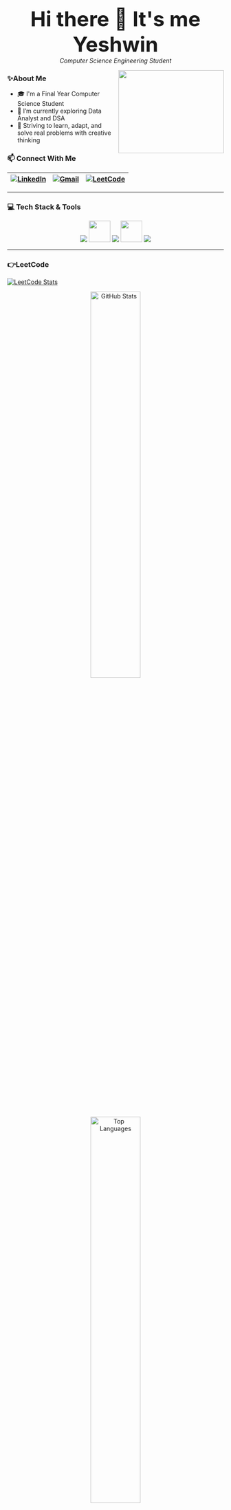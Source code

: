 <p align="center">
  <b><font size="8">Hi there 👋 It's me Yeshwin</font></b><br>
  <i>Computer Science Engineering Student</i>
</p>
<img align="right" src="https://media.giphy.com/media/KGhpQ5NMoWKQurlHwI/giphy.gif" width="245" height="193"/>

### ✨About Me

- 🎓 I'm a Final Year Computer Science Student
- 🌱 I’m currently exploring Data Analyst and DSA
- 💬 Striving to learn, adapt, and solve real problems with creative thinking
  
### 📫 Connect With Me
  | [![LinkedIn](https://img.shields.io/badge/LinkedIn-0077B5?style=for-the-badge&logo=linkedin&logoColor=white)](https://www.linkedin.com/in/yeshwin-k-e-659779258/) | [![Gmail](https://img.shields.io/badge/Email-D14836?style=for-the-badge&logo=gmail&logoColor=white)](mailto:yeshwinke@gmail.com) | [![LeetCode](https://img.shields.io/badge/LeetCode-FFA116?style=for-the-badge&logo=leetcode&logoColor=black)](https://leetcode.com/u/yeshwin1810/) |
|---|---|---|

---
### 💻 Tech Stack & Tools 

<div align="center">
<img src="https://img.shields.io/badge/Java-ED8B00?style=for-the-badge&logo=java&logoColor=white" />
     <img height="50" width="50" src="https://img.icons8.com/color/48/000000/python.png" />
   <img src="https://img.shields.io/badge/MySQL-005C84?style=for-the-badge&logo=mysql&logoColor=white" />

  <img height="50" width="50" src="https://img.icons8.com/color/48/000000/visual-studio-code-2019.png"/> 

  <img src="https://img.shields.io/badge/GitHub-181717?style=for-the-badge&logo=github&logoColor=white" />

  </div>
  
  ---
### 👉LeetCode
[![LeetCode Stats](https://leetcard.jacoblin.cool/yeshwin1810?theme=dark&font=Fredoka&ext=heatmap)](https://leetcode.com/u/yeshwin1810/)


<div align="center"> 
  <img src="https://github-readme-stats.vercel.app/api?username=yeshwin1810&show_icons=true&theme=tokyonight" alt="GitHub Stats" width="48%" /> 
  <br>

  <br><br>
  <img src="https://github-readme-stats.vercel.app/api/top-langs/?username=yeshwin1810&layout=compact&theme=tokyonight" alt="Top Languages" width="48%" /> 
</div>

[![Harshita's github activity graph](https://github-readme-activity-graph.vercel.app/graph?username=Harshita-A07&bg_color=141414&color=fffaff&line=ffffff&point=95e0ea&area=true&hide_border=true)](https://github.com/ashutosh00710/github-readme-activity-graph)
